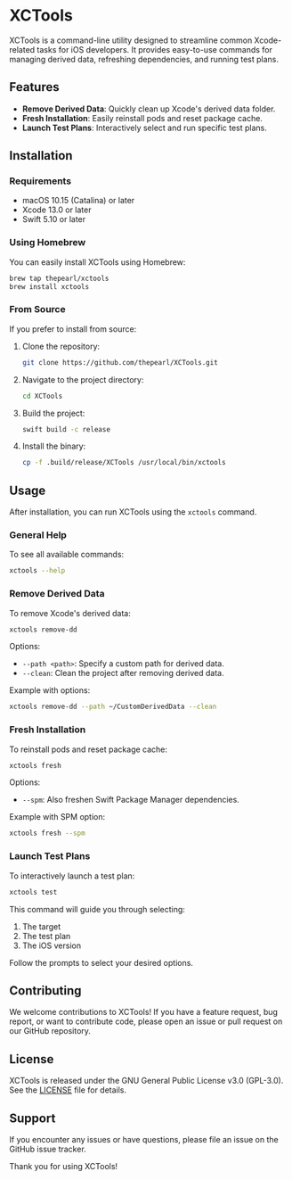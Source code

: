 # XCTools

XCTools is a command-line utility designed to streamline common Xcode-related tasks for iOS developers. It provides easy-to-use commands for managing derived data, refreshing dependencies, and running test plans.

## Features

- **Remove Derived Data**: Quickly clean up Xcode's derived data folder.
- **Fresh Installation**: Easily reinstall pods and reset package cache.
- **Launch Test Plans**: Interactively select and run specific test plans.

## Installation

### Requirements

- macOS 10.15 (Catalina) or later
- Xcode 13.0 or later
- Swift 5.10 or later

### Using Homebrew

You can easily install XCTools using Homebrew:

```bash
brew tap thepearl/xctools
brew install xctools
```

### From Source

If you prefer to install from source:

1. Clone the repository:
   ```bash
   git clone https://github.com/thepearl/XCTools.git
   ```

2. Navigate to the project directory:
   ```bash
   cd XCTools
   ```

3. Build the project:
   ```bash
   swift build -c release
   ```

4. Install the binary:
   ```bash
   cp -f .build/release/XCTools /usr/local/bin/xctools
   ```

## Usage

After installation, you can run XCTools using the `xctools` command.

### General Help

To see all available commands:

```bash
xctools --help
```

### Remove Derived Data

To remove Xcode's derived data:

```bash
xctools remove-dd
```

Options:
- `--path <path>`: Specify a custom path for derived data.
- `--clean`: Clean the project after removing derived data.

Example with options:
```bash
xctools remove-dd --path ~/CustomDerivedData --clean
```

### Fresh Installation

To reinstall pods and reset package cache:

```bash
xctools fresh
```

Options:
- `--spm`: Also freshen Swift Package Manager dependencies.

Example with SPM option:
```bash
xctools fresh --spm
```

### Launch Test Plans

To interactively launch a test plan:

```bash
xctools test
```

This command will guide you through selecting:
1. The target
2. The test plan
3. The iOS version

Follow the prompts to select your desired options.

## Contributing

We welcome contributions to XCTools! If you have a feature request, bug report, or want to contribute code, please open an issue or pull request on our GitHub repository.

## License

XCTools is released under the GNU General Public License v3.0 (GPL-3.0). See the [LICENSE](LICENSE) file for details.

## Support

If you encounter any issues or have questions, please file an issue on the GitHub issue tracker.

Thank you for using XCTools!
